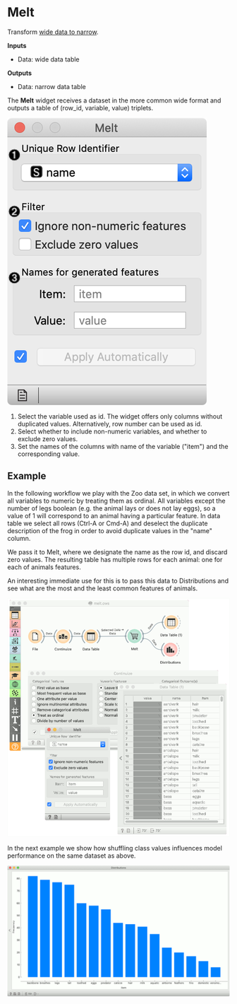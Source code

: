 Melt
=========

Transform [wide data to narrow](https://en.wikipedia.org/wiki/Wide_and_narrow_data).

**Inputs**

- Data: wide data table

**Outputs**

- Data: narrow data table

The **Melt** widget receives a dataset in the more common wide format and outputs a table of (row_id, variable, value) triplets.


![](images/Melt-Default-stamped.png)

1. Select the variable used as id. The widget offers only columns without duplicated values. Alternatively, row number can be used as id.
2. Select whether to include non-numeric variables, and whether to exclude zero values.
3. Set the names of the columns with name of the variable ("item") and the corresponding value.

Example
-------

In the following workflow we play with the Zoo data set, in which we convert all variables to numeric by treating them as ordinal. All variables except the number of legs boolean (e.g. the animal lays or does not lay eggs), so a value of 1 will correspond to an animal having a particular feature. In data table we select all rows (Ctrl-A or Cmd-A) and deselect the duplicate description of the frog in order to avoid duplicate values in the "name" column.

We pass it to Melt, where we designate the name as the row id, and discard zero values. The resulting table has multiple rows for each animal: one for each of animals features.

An interesting immediate use for this is to pass this data to Distributions and see what are the most and the least common features of animals.

![](images/Melt-Workflow.png)

In the next example we show how shuffling class values influences model performance on the same dataset as above.

![](images/Melt-Distribution.png)
